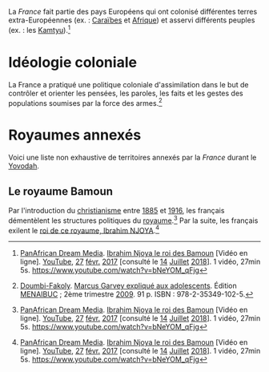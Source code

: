 <!-- TITLE: France -->
<!-- SUBTITLE: Présentation de la France -->

La *France* fait partie des pays Européens qui ont colonisé différentes terres extra-Européennes (ex. : [Caraïbes](/geographie/ile/caraibes/iles-de-la-caraibe) et [Afrique](/terminologie/autre/afrique)) et asservi différents peuples (ex. : les [Kamtyu](/terminologie/mdw-ntr/kamit)).[^2]

# Idéologie coloniale
La France a pratiqué une politique coloniale d'assimilation dans le but de contrôler et orienter les pensées, les paroles, les faits et les gestes des populations soumises par la force des armes.[^1]

# Royaumes annexés
Voici une liste non exhaustive de territoires annexés par la *France* durant le [Yovodah]().
## Le royaume Bamoun
Par l'introduction du [christianisme]() entre [1885](/histoire/date/calendrier-gregorien/par-annee/1885) et [1916](/histoire/date/calendrier-gregorien/par-annee/1916), les français démentèlent les structures politiques du [royaume]().[^2]
Par la suite, les français exilent le [roi de ce royaume, Ibrahim NJOYA](/personnalite/homme/noble/souverain/roi/afrique/centre/bamoun/ibrahim-njoya).[^2]


[^1]: [Doumbi-Fakoly](/personnalite/homme/polymathe/afrique/nord-ouest/pays/mali/doumbi-fakoli). [Marcus Garvey expliqué aux adolescents](/ouvrage/documentaire/marcus-garvey-explique-aux-adolescents). Édition [MENAIBUC](/organisme/editeur/menaibuc) ; 2ème trimestre [2009](/histoire/date/calendrier-gregorien/par-annee/2009). 91 p. ISBN : 978-2-35349-102-5.
[^2]: [PanAfrican Dream Media](https://www.youtube.com/channel/UCu0a1M4ANVmdvF4Zj7c4HIA). [Ibrahim Njoya le roi des Bamoun](https://www.youtube.com/watch?v=bNeYOM_qFjg) [Vidéo en ligne]. [YouTube](https://www.youtube.com/), [27](/histoire/date/calendrier-gregorien/par-jour/27) [févr.](/histoire/date/calendrier-gregorien/par-mois/fevrier) [2017](https://partage.leremsesh.com/histoire/date/calendrier-gregorien/par-annee/2017) [consulté le [14](/histoire/date/calendrier-gregorien/par-jour/14) [Juillet](/histoire/date/calendrier-gregorien/par-mois/juillet) [2018](/histoire/date/calendrier-gregorien/par-annee/2018)]. 1 vidéo, 27min 5s. https://www.youtube.com/watch?v=bNeYOM_qFjg